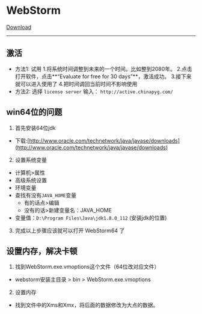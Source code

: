 # WebStorm 

[Download](https://www.jetbrains.com/webstorm/)

***

## 激活
* 方法1: 试用
  1.将系统时间调整到未来的一个时间。比如整到2080年。
  2.点击打开软件，点击**“Evaluate for free for 30 days”**，激活成功。
  3.接下来就可以进入使用了
  4.把时间调回当前时间不影响使用
* 方法2: 选择 `license server` 输入： `http://active.chinapyg.com/`

## win64位的问题
1. 首先安装64位jdk
  * 下载:[http://www.oracle.com/technetwork/java/javase/downloads](http://www.oracle.com/technetwork/java/javase/downloads)
2. 设置系统变量
  * 计算机>属性
  * 高级系统设置
  * 环境变量
  * 查找有没有`JAVA_HOME`变量
    * 有的话点>编辑
    * 没有的话>新建变量名：JAVA_HOME
  * 变量值：`D:\Program Files\Java\jdk1.8.0_112` (安装jdk的位置)
3. 完成以上步骤应该就可以打开 WebStorm64 了


## 设置内存，解决卡顿
1. 找到WebStorm.exe.vmoptions这个文件（64位改对应文件）
  * webstorm安装主目录 > bin > WebStorm.exe.vmoptions
2. 设置内存
  * 找到文件中的Xms和Xmx，将后面的数据修改为大点的数据。



